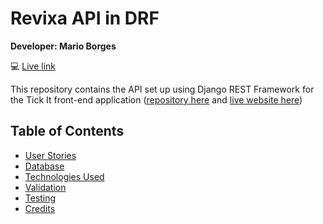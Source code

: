 # Revixa API in DRF

**Developer: Mario Borges**

💻 [Live link](https://revixa-2c64c0effe9d.herokuapp.com/)

This repository contains the API set up using Django REST Framework for the Tick It front-end application ([repository here](https://github.com/MarioLFB/Revixa-frontend) and [live website here](https://revixa-frontend-d26a64f75023.herokuapp.com/))

## Table of Contents
  - [User Stories](#user-stories)
  - [Database](#database)
  - [Technologies Used](#technologies-used)
  - [Validation](#validation)
  - [Testing](#testing)
  - [Credits](#credits)